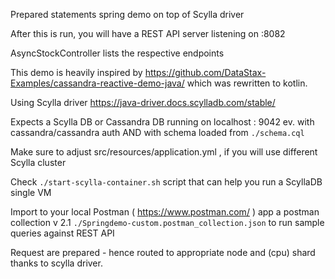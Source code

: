 Prepared statements spring demo on top of Scylla driver

After this is run, you will have a REST API server
listening on :8082

AsyncStockController lists the respective endpoints

This demo is heavily inspired by
https://github.com/DataStax-Examples/cassandra-reactive-demo-java/
which was rewritten to kotlin.

Using Scylla driver
https://java-driver.docs.scylladb.com/stable/

Expects a Scylla DB or Cassandra DB running on
localhost : 9042
ev. with cassandra/cassandra auth
AND with schema loaded from `./schema.cql`

Make sure to adjust src/resources/application.yml , if you will use different Scylla cluster

Check `./start-scylla-container.sh` script that can help you run a ScyllaDB single VM

Import to your local Postman ( https://www.postman.com/ ) app a postman collection v 2.1
`./Springdemo-custom.postman_collection.json`
to run sample queries against REST API

Request are prepared - hence routed to appropriate node and (cpu) shard thanks to scylla driver.

